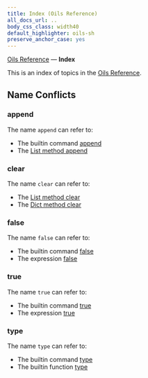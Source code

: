 ```yaml
---
title: Index (Oils Reference)
all_docs_url: ..
body_css_class: width40
default_highlighter: oils-sh
preserve_anchor_case: yes
---
```


<div class="doc-ref-header">

[Oils Reference](index.html) &mdash; **Index**

</div>

This is an index of topics in the [Oils Reference](index.html).

<div id="dense-toc">
</div>

## Name Conflicts

### append

The name `append` can refer to:

- The builtin command [append][cmd/append]
- The [List method append][List/append]

[cmd/append]: chap-builtin-cmd.html#cmd/append
[List/append]: chap-type-method.html#List/append

### clear

The name `clear` can refer to:

- The [List method clear][List/clear]
- The [Dict method clear][Dict/clear]

[List/clear]: chap-type-method.html#List/clear
[Dict/clear]: chap-type-method.html#Dict/clear

### false

The name `false` can refer to:

- The builtin command [false][cmd/false]
- The expression [false][expr/false]

[cmd/false]: chap-builtin-cmd.html#cmd/false
[expr/false]: chap-type-method.html#expr/false

### true

The name `true` can refer to:

- The builtin command [true][cmd/true]
- The expression [true][expr/true]

[cmd/true]: chap-builtin-cmd.html#cmd/true
[expr/true]: chap-type-method.html#expr/true


### type

The name `type` can refer to:

- The builtin command [type][cmd/type]
- The builtin function [type][func/type]

[cmd/type]: chap-builtin-cmd.html#cmd/type
[func/type]: chap-builtin-func.html#func/type
